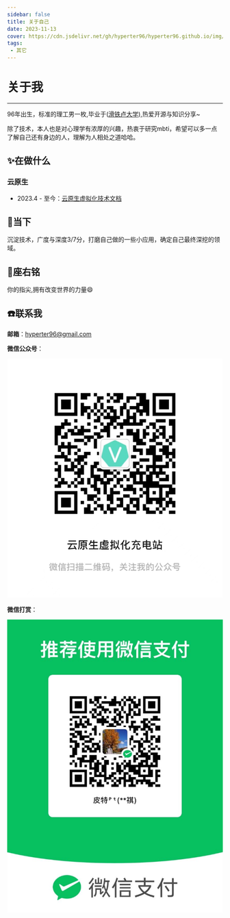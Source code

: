 ```yaml
---
sidebar: false
title: 关于自己
date: 2023-11-13
cover: https://cdn.jsdelivr.net/gh/hyperter96/hyperter96.github.io/img/lighthouse.jpg
tags:
 - 其它
---
```


# 关于我

---

96年出生，标准的理工男一枚,毕业于([滑铁卢大学](https://uwaterloo.ca/)),热爱开源与知识分享~

除了技术，本人也是对心理学有浓厚的兴趣，热衷于研究mbti，希望可以多一点了解自己还有身边的人，理解为人相处之道哈哈。


## :sparkles:在做什么

### 云原生
* 2023.4 - 至今：[云原生虚拟化技术文档](https://ikubevirt.cn/)

## :rocket:当下
沉淀技术，广度与深度3/7分，打磨自己做的一些小应用，确定自己最终深挖的领域。

## :pencil:座右铭
你的指尖,拥有改变世界的力量:smile:

## :phone:联系我
**邮箱**：hyperter96@gmail.com

**微信公众号**：

![图片](./assets/images/weixin-qrcode.jpg)

**微信打赏**：

![图片](./assets/images/my-pay-qrcode.jpg)